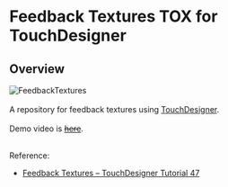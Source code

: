# Feedback Textures TOX for TouchDesigner
## Overview

![FeedbackTextures](https://user-images.githubusercontent.com/9309605/215287242-c9237b8b-ff57-4a4d-b6da-18b1892457d1.gif)
<br>
<br>
A repository for feedback textures using [TouchDesigner](https://derivative.ca/).
<br>
<br>
Demo video is ~~[here]()~~.
<br>
<br>

Reference:
- [Feedback Textures – TouchDesigner Tutorial 47](https://youtu.be/NMvx_icZUhY)
